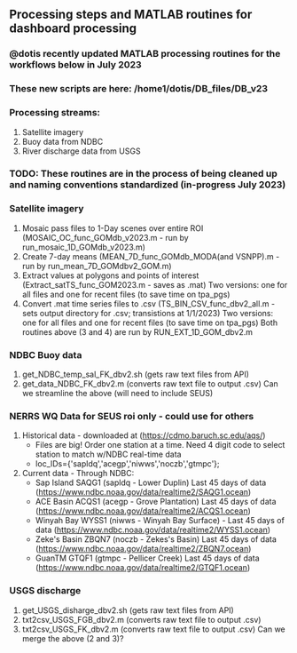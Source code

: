 ## Processing steps and MATLAB routines for dashboard processing

### @dotis recently updated MATLAB processing routines for the workflows below in July 2023
### These new scripts are here: /home1/dotis/DB_files/DB_v23

### Processing streams:
1. Satellite imagery
2. Buoy data from NDBC
3. River discharge data from USGS

### TODO: These routines are in the process of being cleaned up and naming conventions standardized (in-progress July 2023)

### Satellite imagery 
1. Mosaic pass files to 1-Day scenes over entire ROI (MOSAIC_OC_func_GOMdb_v2023.m - run by run_mosaic_1D_GOMdb_v2023.m)
2. Create 7-day means (MEAN_7D_func_GOMdb_MODA(and VSNPP).m - run by run_mean_7D_GOMdbv2_GOM.m)
3. Extract values at polygons and points of interest (Extract_satTS_func_GOM2023.m - saves as .mat)
  Two versions: one for all files and one for recent files (to save time on tpa_pgs)
4. Convert .mat time series files to .csv (TS_BIN_CSV_func_dbv2_all.m - sets output directory for .csv; transistions at 1/1/2023)
  Two versions: one for all files and one for recent files (to save time on tpa_pgs)
  Both routines above (3 and 4) are run by RUN_EXT_1D_GOM_dbv2.m

### NDBC Buoy data
1. get_NDBC_temp_sal_FK_dbv2.sh (gets raw text files from API)
2. get_data_NDBC_FK_dbv2.m (converts raw text file to output .csv)
Can we streamline the above (will need to include SEUS)

### NERRS WQ Data for SEUS roi only - could use for others
1. Historical data - downloaded at (https://cdmo.baruch.sc.edu/aqs/)
   - Files are big! Order one station at a time. Need 4 digit code to select station to match w/NDBC real-time data
   - loc_IDs={'sapldq','acegp','niwws','noczb','gtmpc'};
2. Current data - Through NDBC: 
   - Sap Island SAQG1 (sapldq - Lower Duplin) Last 45 days of data (https://www.ndbc.noaa.gov/data/realtime2/SAQG1.ocean)
   - ACE Basin ACQS1 (acegp - Grove Plantation) Last 45 days of data (https://www.ndbc.noaa.gov/data/realtime2/ACQS1.ocean)
   - Winyah Bay WYSS1 (niwws - Winyah Bay Surface) - Last 45 days of data (https://www.ndbc.noaa.gov/data/realtime2/WYSS1.ocean)
   - Zeke's Basin ZBQN7 (noczb - Zekes's Basin) Last 45 days of data (https://www.ndbc.noaa.gov/data/realtime2/ZBQN7.ocean)
   - GuanTM GTQF1 (gtmpc - Pellicer Creek) Last 45 days of data (https://www.ndbc.noaa.gov/data/realtime2/GTQF1.ocean)




### USGS discharge
1. get_USGS_disharge_dbv2.sh (gets raw text files from API)
2. txt2csv_USGS_FGB_dbv2.m (converts raw text file to output .csv)
3. txt2csv_USGS_FK_dbv2.m (converts raw text file to output .csv)
Can we merge the above (2 and 3)?
